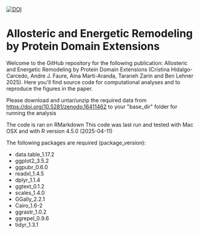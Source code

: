 [![DOI](https://zenodo.org/badge/DOI/10.5281/zenodo.16411462.svg)](https://doi.org/10.5281/zenodo.16411462)
# Allosteric and Energetic Remodeling by Protein Domain Extensions
Welcome to the GitHub repository for the following publication: Allosteric and Energetic Remodeling by Protein Domain Extensions (Cristina Hidalgo-Carcedo, Andre J. Faure, Aina Martí-Aranda, Taraneh Zarin and Ben Lehner 2025).
Here you'll find source code for computational analyses and to reproduce the figures in the paper.

Please download and untar/unzip the required data from https://doi.org/10.5281/zenodo.16411462 to your "base_dir" folder for running the analysis

The code is ran on RMarkdown
This code was last run and  tested with Mac OSX and with R version 4.5.0 (2025-04-11)

The following packages are required (package_version):
- data.table_1.17.2
- ggplot2_3.5.2
- ggpubr_0.6.0
- readxl_1.4.5
- dplyr_1.1.4 
- ggtext_0.1.2
- scales_1.4.0
- GGally_2.2.1
- Cairo_1.6-2
- ggrastr_1.0.2
- ggrepel_0.9.6
- tidyr_1.3.1
